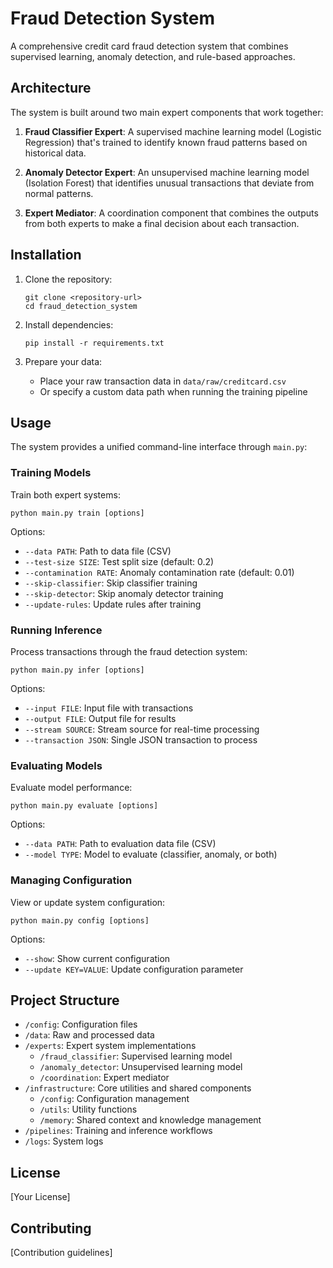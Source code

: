 # Fraud Detection System

A comprehensive credit card fraud detection system that combines supervised learning, anomaly detection, and rule-based approaches.

## Architecture

The system is built around two main expert components that work together:

1. **Fraud Classifier Expert**: A supervised machine learning model (Logistic Regression) that's trained to identify known fraud patterns based on historical data.

2. **Anomaly Detector Expert**: An unsupervised machine learning model (Isolation Forest) that identifies unusual transactions that deviate from normal patterns.

3. **Expert Mediator**: A coordination component that combines the outputs from both experts to make a final decision about each transaction.

## Installation

1. Clone the repository:
   ```
   git clone <repository-url>
   cd fraud_detection_system
   ```

2. Install dependencies:
   ```
   pip install -r requirements.txt
   ```

3. Prepare your data:
   - Place your raw transaction data in `data/raw/creditcard.csv`
   - Or specify a custom data path when running the training pipeline

## Usage

The system provides a unified command-line interface through `main.py`:

### Training Models

Train both expert systems:

```
python main.py train [options]
```

Options:
- `--data PATH`: Path to data file (CSV)
- `--test-size SIZE`: Test split size (default: 0.2)
- `--contamination RATE`: Anomaly contamination rate (default: 0.01)
- `--skip-classifier`: Skip classifier training
- `--skip-detector`: Skip anomaly detector training
- `--update-rules`: Update rules after training

### Running Inference

Process transactions through the fraud detection system:

```
python main.py infer [options]
```

Options:
- `--input FILE`: Input file with transactions
- `--output FILE`: Output file for results
- `--stream SOURCE`: Stream source for real-time processing
- `--transaction JSON`: Single JSON transaction to process

### Evaluating Models

Evaluate model performance:

```
python main.py evaluate [options]
```

Options:
- `--data PATH`: Path to evaluation data file (CSV)
- `--model TYPE`: Model to evaluate (classifier, anomaly, or both)

### Managing Configuration

View or update system configuration:

```
python main.py config [options]
```

Options:
- `--show`: Show current configuration
- `--update KEY=VALUE`: Update configuration parameter

## Project Structure

- `/config`: Configuration files
- `/data`: Raw and processed data
- `/experts`: Expert system implementations
  - `/fraud_classifier`: Supervised learning model
  - `/anomaly_detector`: Unsupervised learning model
  - `/coordination`: Expert mediator
- `/infrastructure`: Core utilities and shared components
  - `/config`: Configuration management
  - `/utils`: Utility functions
  - `/memory`: Shared context and knowledge management
- `/pipelines`: Training and inference workflows
- `/logs`: System logs

## License

[Your License]

## Contributing

[Contribution guidelines]
